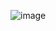 ![image](https://github.com/companyakis/flutter-step-by-step/assets/77589867/14082c57-e978-4c6e-9736-9c2deb6f875f)
